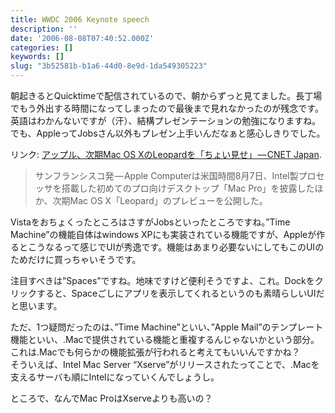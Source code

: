 ```yaml
---
title: WWDC 2006 Keynote speech
description: ''
date: '2006-08-08T07:40:52.000Z'
categories: []
keywords: []
slug: "3b52581b-b1a6-44d0-8e9d-1da549305223"
---
```

朝起きるとQuicktimeで配信されているので、朝からずっと見てました。長丁場でもう外出する時間になってしまったので最後まで見れなかったのが残念です。英語はわかんないですが（汗）、結構プレゼンテーションの勉強になりますね。でも、AppleってJobsさん以外もプレゼン上手いんだなぁと感心しきりでした。

リンク: [アップル、次期Mac OS XのLeopardを「ちょい見せ」 — CNET Japan](http://japan.cnet.com/news/ent/story/0,2000056022,20194547,00.htm "アップル、次期Mac OS XのLeopardを「ちょい見せ」 - CNET Japan").

> サンフランシスコ発 — Apple Computerは米国時間8月7日、Intel製プロセッサを搭載した初めてのプロ向けデスクトップ「Mac Pro」を披露したほか、次期Mac OS X「Leopard」のプレビューを公開した。

VistaをおちょくったところはさすがJobsといったところですね。”Time Machine”の機能自体はwindows XPにも実装されている機能ですが、Appleが作るとこうなるって感じでUIが秀逸です。機能はあまり必要ないにしてもこのUIのためだけに買っちゃいそうです。

注目すべきは”Spaces”ですね。地味ですけど便利そうですよ、これ。Dockをクリックすると、Spaceごしにアプリを表示してくれるというのも素晴らしいUIだと思います。

ただ、1つ疑問だったのは、”Time Machine”といい、”Apple Mail”のテンプレート機能といい、.Macで提供されている機能と重複するんじゃないかという部分。これは.Macでも何らかの機能拡張が行われると考えてもいいんですかね？  
そういえば、Intel Mac Server “Xserve”がリリースされたってことで、.Macを支えるサーバも順にIntelになっていくんでしょうし。

ところで、なんでMac ProはXserveよりも高いの？